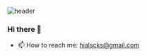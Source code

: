 ![header](https://capsule-render.vercel.app/api?type=wave&color=auto&height=300&section=header&text=KimMinchan95%20github&fontSize=90)
### Hi there 👋

- 📫 How to reach me: hialscks@gmail.com

<!--
**KimMinchan95/KimMinchan95** is a ✨ _special_ ✨ repository because its `README.md` (this file) appears on your GitHub profile.

Here are some ideas to get you started:

- 🔭 I’m currently working on ...
- 🌱 I’m currently learning ...
- 👯 I’m looking to collaborate on ...
- 🤔 I’m looking for help with ...
- 💬 Ask me about ...
- 📫 How to reach me: ...
- 😄 Pronouns: ...
- ⚡ Fun fact: ...
-->
